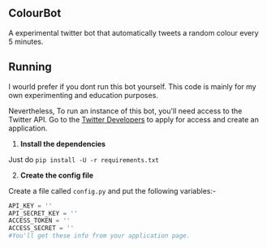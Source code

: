 ## ColourBot

A experimental twitter bot that automatically tweets a random colour every 5 minutes.


## Running

I wourld prefer if you dont run this bot yourself. This code is mainly for my own experimenting and education purposes.

Nevertheless, To run an instance of this bot, you'll need access to the Twitter API. Go to the [Twitter Developers](https://developer.twitter.com) to apply for access and create an application.

1. **Install the dependencies**

Just do `pip install -U -r requirements.txt`

2. **Create the config file**

Create a file called `config.py` and put the following variables:-

```py
API_KEY = ''
API_SECRET_KEY = ''
ACCESS_TOKEN = ''
ACCESS_SECRET = ''
#You'll get these info from your application page.
```


